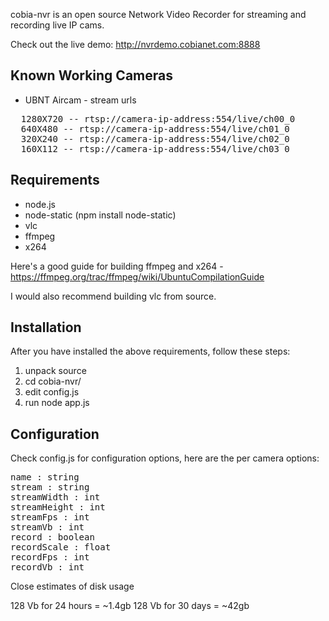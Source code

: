 cobia-nvr is an open source Network Video Recorder for streaming and recording live IP cams.

Check out the live demo: http://nvrdemo.cobianet.com:8888

## Known Working Cameras

* UBNT Aircam - stream urls
<pre>
  1280X720 -- rtsp://camera-ip-address:554/live/ch00_0
  640X480 -- rtsp://camera-ip-address:554/live/ch01_0
  320X240 -- rtsp://camera-ip-address:554/live/ch02_0
  160X112 -- rtsp://camera-ip-address:554/live/ch03_0
</pre>

## Requirements

* node.js
* node-static (npm install node-static)
* vlc
* ffmpeg
* x264

Here's a good guide for building ffmpeg and x264 - https://ffmpeg.org/trac/ffmpeg/wiki/UbuntuCompilationGuide

I would also recommend building vlc from source.

## Installation

After you have installed the above requirements, follow these steps:

1. unpack source
2. cd cobia-nvr/
3. edit config.js
4. run node app.js

## Configuration

Check config.js for configuration options, here are the per camera options:

<pre>
name : string
stream : string
streamWidth : int
streamHeight : int
streamFps : int
streamVb : int
record : boolean
recordScale : float
recordFps : int
recordVb : int
</pre>

Close estimates of disk usage

128 Vb for 24 hours = ~1.4gb
128 Vb for 30 days = ~42gb

